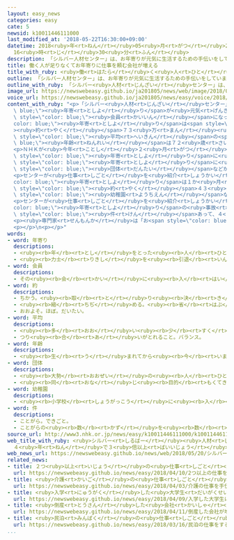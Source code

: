 ```yaml
---
layout: easy_news
categories: easy
cate: 5
newsid: k10011446111000
last_modified_at: '2018-05-22T16:30:00+09:00'
datetime: 2018<ruby>年<rt>ねん</rt></ruby>05<ruby>月<rt>がつ</rt></ruby>22<ruby>日<rt>にち</rt></ruby>
  16<ruby>時<rt>じ</rt></ruby>30<ruby>分<rt>ふん</rt></ruby>
description: 「シルバー人材センター」は、お年寄りが元気に生活するための手伝いをしています。
title: 働く人が足りなくてお年寄りに仕事を頼む会社が増える
title_with_ruby: <ruby>働<rt>はたら</rt></ruby>く<ruby>人<rt>ひと</rt></ruby>が<ruby>足<rt>た</rt></ruby>りなくてお<ruby>年寄<rt>としよ</rt></ruby>りに<ruby>仕事<rt>しごと</rt></ruby>を<ruby>頼<rt>たの</rt></ruby>む<ruby>会社<rt>かいしゃ</rt></ruby>が<ruby>増<rt>ふ</rt></ruby>える
outline: 「シルバー人材センター」は、お年寄りが元気に生活するための手伝いをしています。
outline_with_ruby: 「シルバー<ruby>人材<rt>じんざい</rt></ruby>センター」は、お<ruby>年寄<rt>としよ</rt></ruby>りが<ruby>元気<rt>げんき</rt></ruby>に<ruby>生活<rt>せいかつ</rt></ruby>するための<ruby>手伝<rt>てつだ</rt></ruby>いをしています。
image_url: https://newswebeasy.github.io/ja201805/news/web/image/2018/05/20/K10011446111_1805201930_1805201931_01_03.jpg
voice_url: https://newswebeasy.github.io/ja201805/news/easy/voice/2018/05/22/k10011446111000.mp4
content_with_ruby: "<p>「シルバー<ruby>人材<rt>じんざい</rt></ruby>センター」は、お<span style=\"color:\
  \ blue;\"><ruby>年寄<rt>としよ</rt></ruby>り</span>が<ruby>元気<rt>げんき</rt></ruby>に<ruby>生活<rt>せいかつ</rt></ruby>するための<ruby>手伝<rt>てつだ</rt></ruby>いをしています。センターの<span\
  \ style=\"color: blue;\"><ruby>会員<rt>かいいん</rt></ruby></span>になっているお<span style=\"\
  color: blue;\"><ruby>年寄<rt>としよ</rt></ruby>り</span>は<span style=\"color: blue;\"\
  ><ruby>約<rt>やく</rt></ruby></span>７３<ruby>万<rt>まん</rt></ruby><ruby>人<rt>にん</rt></ruby>で、<span\
  \ style=\"color: blue;\"><ruby>平均<rt>へいきん</rt></ruby></span>の<span style=\"color:\
  \ blue;\"><ruby>年齢<rt>ねんれい</rt></ruby></span>は７２<ruby>歳<rt>さい</rt></ruby>です。</p>\n\
  <p>ＮＨＫが<ruby>今年<rt>ことし</rt></ruby>２<ruby>月<rt>がつ</rt></ruby>に１３００のセンターに<ruby>聞<rt>き</rt></ruby>くと、９００ぐらいのセンターがお<span\
  \ style=\"color: blue;\"><ruby>年寄<rt>としよ</rt></ruby>り</span>に<ruby>仕事<rt>しごと</rt></ruby>を<ruby>紹介<rt>しょうかい</rt></ruby>していました。<ruby>働<rt>はたら</rt></ruby>く<ruby>人<rt>ひと</rt></ruby>が<ruby>足<rt>た</rt></ruby>りないため、お<span\
  \ style=\"color: blue;\"><ruby>年寄<rt>としよ</rt></ruby>り</span>に<ruby>仕事<rt>しごと</rt></ruby>を<ruby>頼<rt>たの</rt></ruby>む<ruby>会社<rt>かいしゃ</rt></ruby>や<span\
  \ style=\"color: blue;\"><ruby>団体<rt>だんたい</rt></ruby></span>などが<ruby>増<rt>ふ</rt></ruby>えています。</p>\n\
  <p>センターが<ruby>仕事<rt>しごと</rt></ruby>を<ruby>紹介<rt>しょうかい</rt></ruby>したお<span style=\"\
  color: blue;\"><ruby>年寄<rt>としよ</rt></ruby>り</span>は１か<ruby>月<rt>げつ</rt></ruby>に<span\
  \ style=\"color: blue;\"><ruby>約<rt>やく</rt></ruby></span>４３<ruby>万<rt>まん</rt></ruby><ruby>人<rt>にん</rt></ruby>で、４<ruby>年<rt>ねん</rt></ruby><ruby>前<rt>まえ</rt></ruby>の３．４<ruby>倍<rt>ばい</rt></ruby>に<ruby>増<rt>ふ</rt></ruby>えました。<ruby>多<rt>おお</rt></ruby>いのはスーパーや<ruby>工場<rt>こうじょう</rt></ruby>の<ruby>仕事<rt>しごと</rt></ruby>や、<span\
  \ style=\"color: blue;\"><ruby>幼稚園<rt>ようちえん</rt></ruby></span>などのバスの<ruby>運転<rt>うんてん</rt></ruby>でした。</p>\n\
  <p>センターが<ruby>仕事<rt>しごと</rt></ruby>を<ruby>紹介<rt>しょうかい</rt></ruby>したお<span style=\"\
  color: blue;\"><ruby>年寄<rt>としよ</rt></ruby>り</span>の<ruby>事故<rt>じこ</rt></ruby>も<ruby>増<rt>ふ</rt></ruby>えています。<ruby>去年<rt>きょねん</rt></ruby>は<ruby>事故<rt>じこ</rt></ruby>が４７３<span\
  \ style=\"color: blue;\"><ruby>件<rt>けん</rt></ruby></span>あって、４<ruby>年<rt>ねん</rt></ruby><ruby>前<rt>まえ</rt></ruby>の６．５<ruby>倍<rt>ばい</rt></ruby>に<ruby>増<rt>ふ</rt></ruby>えました。いちばん<ruby>多<rt>おお</rt></ruby>いのは、バスなどを<ruby>運転<rt>うんてん</rt></ruby>しているときの<ruby>事故<rt>じこ</rt></ruby>でした。</p>\n\
  <p><ruby>専門家<rt>せんもんか</rt></ruby>は「お<span style=\"color: blue;\"><ruby>年寄<rt>としよ</rt></ruby>り</span>が<ruby>安全<rt>あんぜん</rt></ruby>に<ruby>働<rt>はたら</rt></ruby>くことができるように、<ruby>会社<rt>かいしゃ</rt></ruby>などが<ruby>気<rt>き</rt></ruby>をつけなければなりません」と<ruby>話<rt>はな</rt></ruby>しています。</p>\n\
  <p></p>\n<p></p>"
words:
- word: 年寄り
  descriptions:
  - <ruby><rb>年</rb><rt>とし</rt></ruby>をとった<ruby><rb>人</rb><rt>ひと</rt></ruby>。<ruby><rb>老人</rb><rt>ろうじん</rt></ruby>。
  - <ruby><rb>力士</rb><rt>りきし</rt></ruby>を<ruby><rb>引退</rb><rt>いんたい</rt></ruby>して、<ruby><rb>日本</rb><rt>にほん</rt></ruby><ruby><rb>相撲</rb><rt>すもう</rt></ruby><ruby><rb>協会</rb><rt>きょうかい</rt></ruby>の<ruby><rb>役員</rb><rt>やくいん</rt></ruby>になった<ruby><rb>人</rb><rt>ひと</rt></ruby>。
- word: 会員
  descriptions:
  - その<ruby><rb>会</rb><rt>かい</rt></ruby>に<ruby><rb>入</rb><rt>はい</rt></ruby>っている<ruby><rb>人</rb><rt>ひと</rt></ruby>。
- word: 約
  descriptions:
  - ちかう。<ruby><rb>取</rb><rt>と</rt></ruby>り<ruby><rb>決</rb><rt>き</rt></ruby>める。
  - <ruby><rb>縮</rb><rt>ちぢ</rt></ruby>める。<ruby><rb>省</rb><rt>はぶ</rt></ruby>く。<ruby><rb>簡単</rb><rt>かんたん</rt></ruby>にする。
  - おおよそ。ほぼ。だいたい。
- word: 平均
  descriptions:
  - <ruby><rb>多</rb><rt>おお</rt></ruby>い<ruby><rb>少</rb><rt>すく</rt></ruby>ないや<ruby><rb>高</rb><rt>たか</rt></ruby>い<ruby><rb>低</rb><rt>ひく</rt></ruby>いなどがないように、ならすこと。
  - つり<ruby><rb>合</rb><rt>あ</rt></ruby>いがとれること。バランス。
- word: 年齢
  descriptions:
  - <ruby><rb>生</rb><rt>う</rt></ruby>まれてから<ruby><rb>今</rb><rt>いま</rt></ruby>までの<ruby><rb>年</rb><rt>とし</rt></ruby>の<ruby><rb>数</rb><rt>かず</rt></ruby>。とし。
- word: 団体
  descriptions:
  - <ruby><rb>大勢</rb><rt>おおぜい</rt></ruby>の<ruby><rb>人</rb><rt>ひと</rt></ruby>の<ruby><rb>集</rb><rt>あつ</rt></ruby>まり。
  - <ruby><rb>同</rb><rt>おな</rt></ruby>じ<ruby><rb>目的</rb><rt>もくてき</rt></ruby>を<ruby><rb>持</rb><rt>も</rt></ruby>った<ruby><rb>人々</rb><rt>ひとびと</rt></ruby>の<ruby><rb>集</rb><rt>あつ</rt></ruby>まり。
- word: 幼稚園
  descriptions:
  - <ruby><rb>小学校</rb><rt>しょうがっこう</rt></ruby>に<ruby><rb>入</rb><rt>はい</rt></ruby>る<ruby><rb>前</rb><rt>まえ</rt></ruby>の<ruby><rb>子</rb><rt>こ</rt></ruby>どもに、<ruby><rb>集団生活</rb><rt>しゅうだんせいかつ</rt></ruby>に<ruby><rb>慣</rb><rt>な</rt></ruby>れさせるため、いろいろのことを<ruby><rb>教</rb><rt>おし</rt></ruby>える<ruby><rb>所</rb><rt>ところ</rt></ruby>。
- word: 件
  descriptions:
  - ことがら。できごと。
  - ことがらの<ruby><rb>数</rb><rt>かず</rt></ruby>を<ruby><rb>数</rb><rt>かぞ</rt></ruby>えることば。
source_url: http://www3.nhk.or.jp/news/easy/k10011446111000/k10011446111000.html
web_title_with_ruby: <ruby>シルバー<rt>しるばー</rt></ruby><ruby>人材<rt>じんざい</rt></ruby><ruby>センター<rt>せんたー</rt></ruby>に<ruby>派遣<rt>はけん</rt></ruby><ruby>労働<rt>ろうどう</rt></ruby>の<ruby>依頼<rt>いらい</rt></ruby><ruby>殺到<rt>さっとう</rt></ruby>
  ４<ruby>年<rt>ねん</rt></ruby>で３<ruby>倍以上<rt>ばいいじょう</rt></ruby>
web_news_url: https://newswebeasy.github.io/news/web/2018/05/20/シルバー人材センターに派遣労働の依頼殺到-4年で3倍以上
related_news:
- title: ２つ<ruby>以上<rt>いじょう</rt></ruby>の<ruby>仕事<rt>しごと</rt></ruby>をしている<ruby>人<rt>ひと</rt></ruby>が<ruby>増<rt>ふ</rt></ruby>えている
  url: https://newswebeasy.github.io/news/easy/2018/04/10/2つ以上の仕事をしている人が増えている
- title: <ruby>介護<rt>かいご</rt></ruby>の<ruby>仕事<rt>しごと</rt></ruby>を<ruby>手伝<rt>てつだ</rt></ruby>うロボットを<ruby>作<rt>つく</rt></ruby>ろう
  url: https://newswebeasy.github.io/news/easy/2018/04/03/介護の仕事を手伝うロボットを作ろう
- title: <ruby>入学<rt>にゅうがく</rt></ruby>した<ruby>大学生<rt>だいがくせい</rt></ruby>に「<ruby>会員<rt>かいいん</rt></ruby>を<ruby>増<rt>ふ</rt></ruby>やすビジネスに<ruby>気<rt>き</rt></ruby>をつけて」
  url: https://newswebeasy.github.io/news/easy/2018/04/09/入学した大学生に会員を増やすビジネスに気をつけて
- title: <ruby>倒産<rt>とうさん</rt></ruby>した<ruby>会社<rt>かいしゃ</rt></ruby>が<ruby>増<rt>ふ</rt></ruby>える　<ruby>働<rt>はたら</rt></ruby>く<ruby>人<rt>ひと</rt></ruby>が<ruby>足<rt>た</rt></ruby>りないことなどが<ruby>原因<rt>げんいん</rt></ruby>
  url: https://newswebeasy.github.io/news/easy/2018/04/11/倒産した会社が増える-働く人が足りないことなどが原因
- title: <ruby>民泊<rt>みんぱく</rt></ruby>の<ruby>仕事<rt>しごと</rt></ruby>をするための<ruby>申<rt>もう</rt></ruby>し<ruby>込<rt>こ</rt></ruby>みが<ruby>始<rt>はじ</rt></ruby>まる
  url: https://newswebeasy.github.io/news/easy/2018/03/16/民泊の仕事をするための申し込みが始まる
...
```

